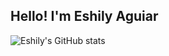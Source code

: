 ## Hello! I'm Eshily Aguiar
![Eshily's GitHub stats](https://github-readme-stats.vercel.app/api?username=eshily=true&theme=radical)
